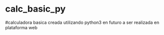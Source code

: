 # calc_basic_py

#calculadora basica creada utilizando python3 en futuro a ser realizada en plataforma web
